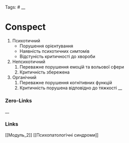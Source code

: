 Tags: #
__
# Conspect
1. Психотичний
	- Порушення орієнтування
	- Наявність психотичних симтомів
	- Відстуність критичності до хвороби
2. Непсихотичний 
	1. Переважне порушення емоцій та вольової сфери
	2. Критичність збережена
3. Органічний
	1. Переважне порушення когнітивних функцій
	2. Критичність порушена відповідно до тяжкості
__
### Zero-Links

__
### Links
[[Модуль_2]] [[Психопатологічні синдроми]]